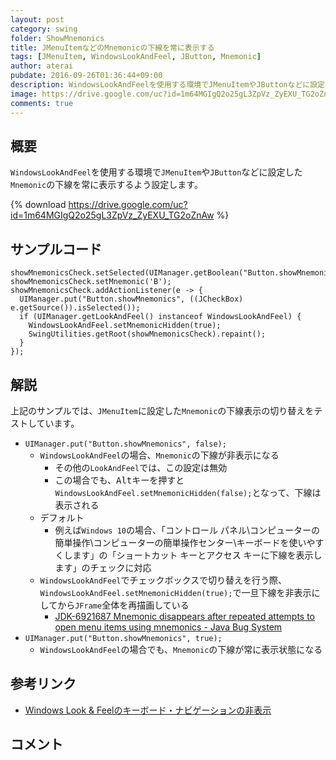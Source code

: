 ```yaml
---
layout: post
category: swing
folder: ShowMnemonics
title: JMenuItemなどのMnemonicの下線を常に表示する
tags: [JMenuItem, WindowsLookAndFeel, JButton, Mnemonic]
author: aterai
pubdate: 2016-09-26T01:36:44+09:00
description: WindowsLookAndFeelを使用する環境でJMenuItemやJButtonなどに設定したMnemonicの下線を常に表示するよう設定します。
image: https://drive.google.com/uc?id=1m64MGIgQ2o25gL3ZpVz_ZyEXU_TG2oZnAw
comments: true
---
```

## 概要
`WindowsLookAndFeel`を使用する環境で`JMenuItem`や`JButton`などに設定した`Mnemonic`の下線を常に表示するよう設定します。

{% download https://drive.google.com/uc?id=1m64MGIgQ2o25gL3ZpVz_ZyEXU_TG2oZnAw %}

## サンプルコード
<pre class="prettyprint"><code>showMnemonicsCheck.setSelected(UIManager.getBoolean("Button.showMnemonics"));
showMnemonicsCheck.setMnemonic('B');
showMnemonicsCheck.addActionListener(e -&gt; {
  UIManager.put("Button.showMnemonics", ((JCheckBox) e.getSource()).isSelected());
  if (UIManager.getLookAndFeel() instanceof WindowsLookAndFeel) {
    WindowsLookAndFeel.setMnemonicHidden(true);
    SwingUtilities.getRoot(showMnemonicsCheck).repaint();
  }
});
</code></pre>

## 解説
上記のサンプルでは、`JMenuItem`に設定した`Mnemonic`の下線表示の切り替えをテストしています。

- `UIManager.put("Button.showMnemonics", false);`
    - `WindowsLookAndFeel`の場合、`Mnemonic`の下線が非表示になる
        - その他の`LookAndFeel`では、この設定は無効
        - この場合でも、<kbd>Alt</kbd>キーを押すと`WindowsLookAndFeel.setMnemonicHidden(false);`となって、下線は表示される
    - デフォルト
        - 例えば`Windows 10`の場合、「コントロール パネル\コンピューターの簡単操作\コンピューターの簡単操作センター\キーボードを使いやすくします」の「ショートカット キーとアクセス キーに下線を表示します」のチェックに対応
    - `WindowsLookAndFeel`でチェックボックスで切り替えを行う際、`WindowsLookAndFeel.setMnemonicHidden(true);`で一旦下線を非表示にしてから`JFrame`全体を再描画している
        - [JDK-6921687 Mnemonic disappears after repeated attempts to open menu items using mnemonics - Java Bug System](https://bugs.openjdk.java.net/browse/JDK-6921687)
- `UIManager.put("Button.showMnemonics", true);`
    - `WindowsLookAndFeel`の場合でも、`Mnemonic`の下線が常に表示状態になる

<!-- dummy comment line for breaking list -->

## 参考リンク
- [Windows Look & Feelのキーボード・ナビゲーションの非表示](https://docs.oracle.com/javase/jp/8/docs/technotes/guides/swing/1.4/keyboard_nav_hiding.html)

<!-- dummy comment line for breaking list -->

## コメント
